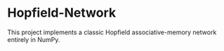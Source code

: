 # Hopfield-Network
This project implements a classic Hopfield associative-memory network entirely in NumPy.
